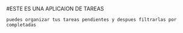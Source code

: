 #ESTE ES UNA APLICAION DE TAREAS



```
puedes organizar tus tareas pendientes y despues filtrarlas por completadas

```
